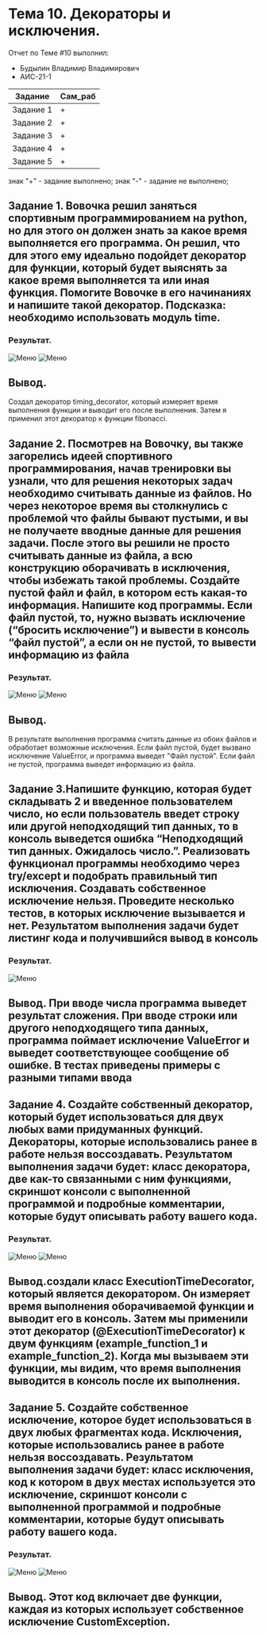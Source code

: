 # Тема 10. Декораторы и исключения.
Отчет по Теме #10 выполнил:
- Будылин Владимир Владимирович
- АИС-21-1

| Задание | Сам_раб | 
| ------ | ------ | 
| Задание 1 | + |
| Задание 2 | + |
| Задание 3 | + |
| Задание 4 | + |
| Задание 5 | + |

знак "+" - задание выполнено; знак "-" - задание не выполнено;

## Задание 1. Вовочка решил заняться спортивным программированием на python, но для этого он должен знать за какое время выполняется его программа. Он решил, что для этого ему идеально подойдет декоратор для функции, который будет выяснять за какое время выполняется та или иная функция. Помогите Вовочке в его начинаниях и напишите такой декоратор. Подсказка: необходимо использовать модуль time.

### Результат.
![Меню](https://github.com/vladimir-12343/Software_Engineering_0/blob/Тема_10/pic/ex1.png)
![Меню](https://github.com/vladimir-12343/Software_Engineering_0/blob/Тема_10/pic/ex1.1.png)

## Вывод. 
Создал декоратор timing_decorator, который измеряет время выполнения функции и выводит его после выполнения. Затем я применил этот декоратор к функции fibonacci.


## Задание 2. Посмотрев на Вовочку, вы также загорелись идеей спортивного программирования, начав тренировки вы узнали, что для решения некоторых задач необходимо считывать данные из файлов. Но через некоторое время вы столкнулись с проблемой что файлы бывают пустыми, и вы не получаете вводные данные для решения задачи. После этого вы решили не просто считывать данные из файла, а всю конструкцию оборачивать в исключения, чтобы избежать такой проблемы. Создайте пустой файл и файл, в котором есть какая-то информация. Напишите код программы. Если файл пустой, то, нужно вызвать исключение (“бросить исключение”) и вывести в консоль “файл пустой”, а если он не пустой, то вывести информацию из файла

### Результат.
![Меню](https://github.com/vladimir-12343/Software_Engineering_0/blob/Тема_10/pic/ex2.png)
![Меню](https://github.com/vladimir-12343/Software_Engineering_0/blob/Тема_10/pic/ex2.1.png)

## Вывод. 
В результате выполнения программа считать данные из обоих файлов и обработает возможные исключения. Если файл пустой, будет вызвано исключение ValueError, и программа выведет "Файл пустой". Если файл не пустой, программа выведет информацию из файла.


## Задание 3.Напишите функцию, которая будет складывать 2 и введенное пользователем число, но если пользователь введет строку или другой неподходящий тип данных, то в консоль выведется ошибка “Неподходящий тип данных. Ожидалось число.”. Реализовать функционал программы необходимо через try/except и подобрать правильный тип исключения. Создавать собственное исключение нельзя. Проведите несколько тестов, в которых исключение вызывается и нет. Результатом выполнения задачи будет листинг кода и получившийся вывод в консоль 

### Результат.
![Меню](https://github.com/vladimir-12343/Software_Engineering_0/blob/Тема_10/pic/ex3.png)

## Вывод. При вводе числа программа выведет результат сложения. При вводе строки или другого неподходящего типа данных, программа поймает исключение ValueError и выведет соответствующее сообщение об ошибке. В тестах приведены примеры с разными типами ввода


## Задание 4. Создайте собственный декоратор, который будет использоваться для двух любых вами придуманных функций. Декораторы, которые использовались ранее в работе нельзя воссоздавать. Результатом выполнения задачи будет: класс декоратора, две как-то связанными с ним функциями, скриншот консоли с выполненной программой и подробные комментарии, которые будут описывать работу вашего кода.

### Результат.
![Меню](https://github.com/vladimir-12343/Software_Engineering_0/blob/Тема_10/pic/ex4.png)
![Меню](https://github.com/vladimir-12343/Software_Engineering_0/blob/Тема_10/pic/ex4.1.png)

## Вывод.создали класс ExecutionTimeDecorator, который является декоратором. Он измеряет время выполнения оборачиваемой функции и выводит его в консоль. Затем мы применили этот декоратор (@ExecutionTimeDecorator) к двум функциям (example_function_1 и example_function_2). Когда мы вызываем эти функции, мы видим, что время выполнения выводится в консоль после их выполнения.



## Задание 5. Создайте собственное исключение, которое будет использоваться в двух любых фрагментах кода. Исключения, которые использовались ранее в работе нельзя воссоздавать. Результатом выполнения задачи будет: класс исключения, код к котором в двух местах используется это исключение, скриншот консоли с выполненной программой и подробные комментарии, которые будут описывать работу вашего кода.

### Результат.
![Меню](https://github.com/vladimir-12343/Software_Engineering_0/blob/Тема_10/pic/ex5.png)
![Меню](https://github.com/vladimir-12343/Software_Engineering_0/blob/Тема_10/pic/ex5.1.png)

## Вывод. Этот код включает две функции, каждая из которых использует собственное исключение CustomException.

